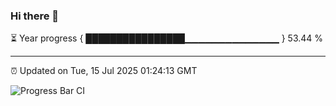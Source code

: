 ### Hi there 👋

⏳ Year progress { ████████████████▁▁▁▁▁▁▁▁▁▁▁▁▁▁ } 53.44 %

---

⏰ Updated on Tue, 15 Jul 2025 01:24:13 GMT

![Progress Bar CI](https://github.com/liununu/liununu/workflows/Progress%20Bar%20CI/badge.svg)
